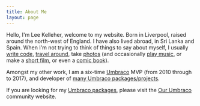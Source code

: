```yaml
---
title: About Me
layout: page
---
```


Hello, I'm Lee Kelleher, welcome to my website. Born in Liverpool, raised around the north-west of England. I have also lived abroad, in Sri Lanka and Spain. When I'm not trying to think of things to say about myself, I usually [write code](https://github.com/leekelleher), [travel around](http://www.lee-and-lucy.com/), take [photos](http://www.flickr.com/photos/leekelleher/) (and occasionally [play music](https://soundcloud.com/leekelleher), or make a [short film](https://www.youtube.com/user/vertino), or even a [comic book](http://www.lulu.com/spotlight/vertino)).

Amongst my other work, I am a six-time [Umbraco](https://umbraco.com) MVP (from 2010 through to 2017), and developer of [many Umbraco packages/projects](https://our.umbraco.org/member/3042#created).

If you are looking for my [Umbraco packages](https://our.umbraco.org/member/3042#created), please visit the [Our Umbraco](https://our.umbraco.org/) community website.